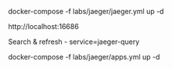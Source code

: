 
docker-compose -f labs/jaeger/jaeger.yml up -d

http://localhost:16686

Search & refresh - service=jaeger-query


docker-compose -f labs/jaeger/apps.yml up -d

